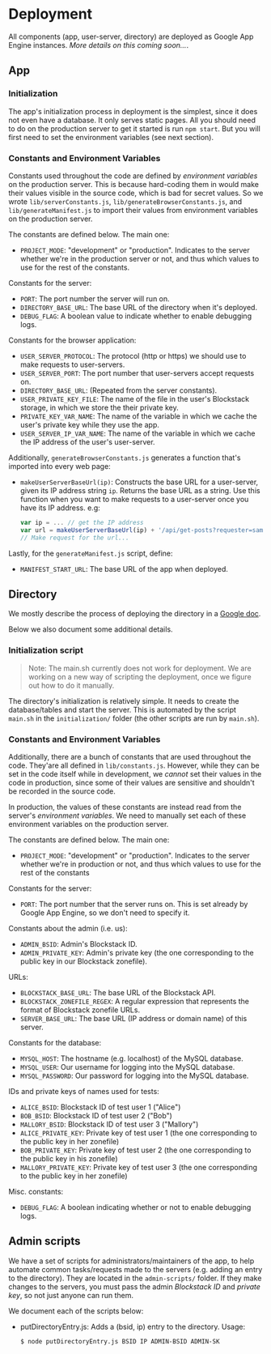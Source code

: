 # Deployment

All components (app, user-server, directory) are deployed as Google App Engine instances. *More details on this coming soon...*.


## App

### Initialization

The app's initialization process in deployment is the simplest, since it does not even have a database. It only serves static pages. All you should need to do on the production server to get it started is run `npm start`. But you will first need to set the environment variables (see next section).

### Constants and Environment Variables

Constants used throughout the code are defined by *environment variables* on the production server. This is because hard-coding them in would make their values visible in the source code, which is bad for secret values. So we wrote `lib/serverConstants.js`, `lib/generateBrowserConstants.js`, and `lib/generateManifest.js` to import their values from environment variables on the production server.

The constants are defined below. The main one:

- `PROJECT_MODE`: "development" or "production". Indicates to the server whether we're in the production server or not, and thus which values to use for the rest of the constants.

Constants for the server:

- `PORT`: The port number the server will run on.
- `DIRECTORY_BASE_URL`: The base URL of the directory when it's deployed.
- `DEBUG_FLAG`: A boolean value to indicate whether to enable debugging logs.

Constants for the browser application:

- `USER_SERVER_PROTOCOL`: The protocol (http or https) we should use to make requests to user-servers.
- `USER_SERVER_PORT`: The port number that user-servers accept requests on.
- `DIRECTORY_BASE_URL`: (Repeated from the server constants).
- `USER_PRIVATE_KEY_FILE`: The name of the file in the user's Blockstack storage, in which we store the their private key.
- `PRIVATE_KEY_VAR_NAME`: The name of the variable in which we cache the user's private key while they use the app.
- `USER_SERVER_IP_VAR_NAME`: The name of the variable in which we cache the IP address of the user's user-server.

Additionally, `generateBrowserConstants.js` generates a function that's imported into every web page:

- `makeUserServerBaseUrl(ip)`: Constructs the base URL for a user-server, given its IP address string `ip`. Returns the base URL as a string. Use this function when you want to make requests to a user-server once you have its IP address. e.g:
  ```javascript
  var ip = ... // get the IP address
  var url = makeUserServerBaseUrl(ip) + '/api/get-posts?requester=sample.id'
  // Make request for the url...
  ```

Lastly, for the `generateManifest.js` script, define:

- `MANIFEST_START_URL`: The base URL of the app when deployed.

## Directory

We mostly describe the process of deploying the directory in a [Google doc](https://docs.google.com/document/d/1HEz8ke7DDHz3HShVo8a9Hojq1TtEkDl_qS5K6n7w0hc/edit).

Below we also document some additional details.

### Initialization script

> Note: The main.sh currently does not work for deployment. We are working on a new way of scripting the deployment, once we figure out how to do it manually.

The directory's initialization is relatively simple. It needs to create the database/tables and start the server. This is automated by the script `main.sh` in the `initialization/` folder (the other scripts are run by `main.sh`).

### Constants and Environment Variables

Additionally, there are a bunch of constants that are used throughout the code. They'are all defined in `lib/constants.js`. However, while they can be set in the code itself while in development, we *cannot* set their values in the code in production, since some of their values are sensitive and shouldn't be recorded in the source code.

In production, the values of these constants are instead read from the server's *environment variables*. We need to manually set each of these environment variables on the production server.

The constants are defined below. The main one:

- `PROJECT_MODE`: "development" or "production". Indicates to the server whether we're in production or not, and thus which values to use for the rest of the constants

Constants for the server:

- `PORT`: The port number that the server runs on. This is set already by Google App Engine, so we don't need to specify it.

Constants about the admin (i.e. us):

- `ADMIN_BSID`: Admin's Blockstack ID.
- `ADMIN_PRIVATE_KEY`: Admin's private key (the one corresponding to the public key in our Blockstack zonefile).

URLs:

- `BLOCKSTACK_BASE_URL`: The base URL of the Blockstack API.
- `BLOCKSTACK_ZONEFILE_REGEX`: A regular expression that represents the format of Blockstack zonefile URLs.
- `SERVER_BASE_URL`: The base URL (IP address or domain name) of this server.

Constants for the database:

- `MYSQL_HOST`: The hostname (e.g. localhost) of the MySQL database.
- `MYSQL_USER`: Our username for logging into the MySQL database.
- `MYSQL_PASSWORD`: Our password for logging into the MySQL database.

IDs and private keys of names used for tests:

- `ALICE_BSID`: Blockstack ID of test user 1 ("Alice")
- `BOB_BSID`: Blockstack ID of test user 2 ("Bob")
- `MALLORY_BSID`: Blockstack ID of test user 3 ("Mallory")
- `ALICE_PRIVATE_KEY`: Private key of test user 1 (the one corresponding to the public key in her zonefile)
- `BOB_PRIVATE_KEY`: Private key of test user 2 (the one corresponding to the public key in his zonefile)
- `MALLORY_PRIVATE_KEY`: Private key of test user 3 (the one corresponding to the public key in her zonefile)

Misc. constants:

- `DEBUG_FLAG`: A boolean indicating whether or not to enable debugging logs.


## Admin scripts

We have a set of scripts for administrators/maintainers of the app, to help automate common tasks/requests made to the servers (e.g. adding an entry to the directory). They are located in the `admin-scripts/` folder. If they make changes to the servers, you must pass the admin *Blockstack ID* and *private key*, so not just anyone can run them.

We document each of the scripts below:

- putDirectoryEntry.js: Adds a (bsid, ip) entry to the directory. Usage:
  ```bash
  $ node putDirectoryEntry.js BSID IP ADMIN-BSID ADMIN-SK
  ```
